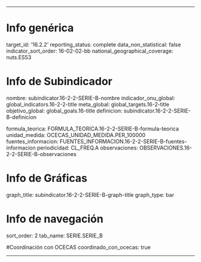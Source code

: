 ---

# Info genérica
target_id: '16.2.2'
reporting_status: complete
data_non_statistical: false
indicator_sort_order: 16-02-02-bb
national_geographical_coverage: nuts.ES53

# Info de Subindicador
nombre: subindicator.16-2-2-SERIE-B-nombre
indicador_onu_global: global_indicators.16-2-2-title
meta_global: global_targets.16-2-title
objetivo_global: global_goals.16-title
definicion: subindicator.16-2-2-SERIE-B-definicion

formula_teorica: FORMULA_TEORICA.16-2-2-SERIE-B-formula-teorica
unidad_medida: OCECAS_UNIDAD_MEDIDA.PER_100000
fuentes_informacion: FUENTES_INFORMACION.16-2-2-SERIE-B-fuentes-informacion
periodicidad: CL_FREQ.A
observaciones: OBSERVACIONES.16-2-2-SERIE-B-observaciones

# Info de Gráficas
graph_title: subindicator.16-2-2-SERIE-B-graph-title
graph_type: bar

# Info de navegación
sort_order: 2
tab_name: SERIE.SERIE_B

#Coordinación con OCECAS
coordinado_con_ocecas: true

---